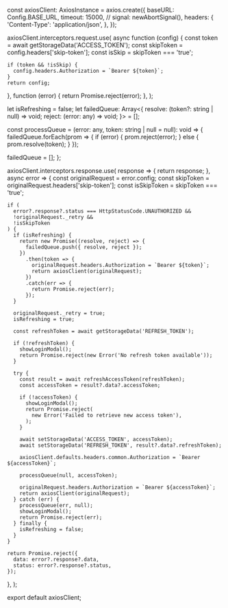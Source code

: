 const axiosClient: AxiosInstance = axios.create({
  baseURL: Config.BASE_URL,
  timeout: 15000,
  // signal: newAbortSignal(),
  headers: {
    'Content-Type': 'application/json',
  },
});

axiosClient.interceptors.request.use(
  async function (config) {
    const token = await getStorageData('ACCESS_TOKEN');
    const skipToken = config.headers['skip-token'];
    const isSkip = skipToken === 'true';

    if (token && !isSkip) {
      config.headers.Authorization = `Bearer ${token}`;
    }
    return config;
  },
  function (error) {
    return Promise.reject(error);
  },
);

let isRefreshing = false;
let failedQueue: Array<{
  resolve: (token?: string | null) => void;
  reject: (error: any) => void;
}> = [];

const processQueue = (error: any, token: string | null = null): void => {
  failedQueue.forEach(prom => {
    if (error) {
      prom.reject(error);
    } else {
      prom.resolve(token);
    }
  });

  failedQueue = [];
};

axiosClient.interceptors.response.use(
  response => {
    return response;
  },
  async error => {
    const originalRequest = error.config;
    const skipToken = originalRequest.headers['skip-token'];
    const isSkipToken = skipToken === 'true';

    if (
      error?.response?.status === HttpStatusCode.UNAUTHORIZED &&
      !originalRequest._retry &&
      !isSkipToken
    ) {
      if (isRefreshing) {
        return new Promise((resolve, reject) => {
          failedQueue.push({ resolve, reject });
        })
          .then(token => {
            originalRequest.headers.Authorization = `Bearer ${token}`;
            return axiosClient(originalRequest);
          })
          .catch(err => {
            return Promise.reject(err);
          });
      }

      originalRequest._retry = true;
      isRefreshing = true;

      const refreshToken = await getStorageData('REFRESH_TOKEN');

      if (!refreshToken) {
        showLoginModal();
        return Promise.reject(new Error('No refresh token available'));
      }

      try {
        const result = await refreshAccessToken(refreshToken);
        const accessToken = result?.data?.accessToken;

        if (!accessToken) {
          showLoginModal();
          return Promise.reject(
            new Error('Failed to retrieve new access token'),
          );
        }

        await setStorageData('ACCESS_TOKEN', accessToken);
        await setStorageData('REFRESH_TOKEN', result?.data?.refreshToken);

        axiosClient.defaults.headers.common.Authorization = `Bearer ${accessToken}`;

        processQueue(null, accessToken);

        originalRequest.headers.Authorization = `Bearer ${accessToken}`;
        return axiosClient(originalRequest);
      } catch (err) {
        processQueue(err, null);
        showLoginModal();
        return Promise.reject(err);
      } finally {
        isRefreshing = false;
      }
    }

    return Promise.reject({
      data: error?.response?.data,
      status: error?.response?.status,
    });
  },
);

export default axiosClient;
